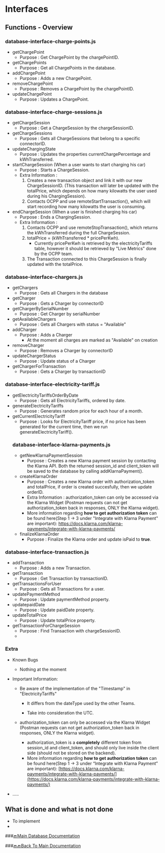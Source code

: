 
# Interfaces

  

## Functions - Overview

### database-interface-charge-points.js

- getChargePoint
	- Purpose : Get ChargePoint by the chargePointID.
- getChargePoints
	- Purpose : Get all ChargePoints in the database.
- addChargePoint
	- Purpose : Adds a new ChargePoint.
- removeChargePoint
	- Purpose : Removes a ChargePoint by the chargePointID.
- updateChargePoint
	- Purpose : Updates a ChargePoint.

### database-interface-charge-sessions.js

- getChargeSession
	- Purpose : Get a ChargeSession by the chargeSessionID.
- getChargeSessions
	- Purpose : Gets all ChargeSessions that belong to a specific connectorID.
- updateChargingState
	- Purpose : Updates the properties currentChargePercentage and kWhTransferred.
- startChargeSession (When a user wants to start charging his car)
	- Purpose : Starts a ChargeSession.
	- Extra Information : 
		1. Creates a new transaction object and link it with our new ChargeSessionID. (This transaction will later be updated with the totalPrice, which depends on how many kilowatts the user used during his ChargingSession).
		2. Contacts OCPP and use remoteStartTransaction(), which will start recording how many kilowatts the user is consuming. 
- endChargeSession (When a user is finished charging his car)
	- Purpose : Ends a ChargingSession.
	- Extra Information :
		1. Contacts OCPP and use remoteStopTransaction(), which returns the kWhTransferred during the full ChargeSession. 
		2. totalPrice = (kWhTransferred * pricePerKwh).
			- Currently pricePerKwh is retrieved by the electricityTariffs table, however it should be retrieved by "Live Metrics" done by the OCPP team.
		3. The Transaction connected to this ChargeSession is finally updated with the totalPrice.

### database-interface-chargers.js
   - getChargers 
       - Purpose : Gets all Chargers in the database
   - getCharger 
       - Purpose : Gets a Charger by connectorID
   - getChargerBySerialNumber
       - Purpose : Get Charger by serialNumber
   - getAvailableChargers
       - Purpose : Gets all Chargers with status = "Available"
   - addCharger
       - Purpose : Adds a Charger
         - At the moment all charges are marked as "Available" on creation
   - removeCharger
       - Purpose : Removes a Charger by connectorID
   - updateChargerStatus
       - Purpose : Update status of a Charger
   - getChargerForTransaction
       - Purpose : Gets a Charger by transactionID
### database-interface-electricity-tariff.js
- getElectricityTariffsOrderByDate
	- Purpose : Gets all ElectricityTariffs, ordered by date.
- generateElectricityTariffs
	- Purpose : Generates random price for each hour of a month.
- getCurrentElectricityTariff
	- Purpose : Looks for ElectricityTariff price, if no price has been generated for the current time, then we run generateElectricityTariff().
  ### database-interface-klarna-payments.js
  - getNewKlarnaPaymentSession
	  - Purpose : Creates a new Klarna payment session by contacting the Klarna API. Both the returned session_id and client_token will be saved to the database by calling addKlarnaPayment().
  - createKlarnaOrder
	  - Purpose : Creates a new Klarna order with authorization_token and totalPrice, if order is created succesfully, then we update orderID.
	  - Extra Information : authorization_token can only be accessed via the Klarna Widget (Postman requests can not get authorization_token back in responses, ONLY the Klarna widget). 
	  - More information regarding **how to get authorization token** can be found here(Step 1 -> 3 under "Integrate with Klarna Payment" are important): https://docs.klarna.com/klarna-payments/integrate-with-klarna-payments/
  - finalizeKlarnaOrder
	  - Purpose : Finalize the Klarna order and update isPaid to **true**.
### database-interface-transaction.js
- addTransaction
	- Purpose : Adds a new Transaction.
- getTransaction
	- Purpose : Get Transaction by transactionID.
- getTransactionsForUser
	- Purpose : Gets all Transactions for a user.
- updatePaymentMethod
	- Purpose : Update paymentMethod property.
- updatepaidDate
	- Purpose : Update paidDate property.
- updateTotalPrice
	- Purpose : Update totalPrice property.
- getTransactionForChargeSession
	- Purpose : Find Transaction with chargeSessionID.
	- 
### Extra

- Known Bugs

	- Nothing at the moment

- Important Information:

	- Be aware of the implementation of the "Timestamp" in "ElectricityTariffs"

		- It differs from the dateType used by the other Teams.

		- Take into consideration the UTC.
	- authorization_token can only be accessed via the Klarna Widget (Postman requests can not get authorization_token back in responses, ONLY the Klarna widget). 
		- authorization_token is a **completely** different token from session_id and client_token, and should only live inside the client side (should not be stored on the backend). 
		- More information regarding **how to get authorization token** can be found here(Step 1 -> 3 under “Integrate with Klarna Payment” are important): [https://docs.klarna.com/klarna-payments/integrate-with-klarna-payments/](https://docs.klarna.com/klarna-payments/integrate-with-klarna-payments/)

- .....

## What is done and what is not done

  - To implement
  - 

  

###[🔙Main Database Documentation](../../../README.md)

###[🔙🔙Back To Main Documentation](../../../README.md)